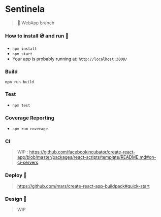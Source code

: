 # Sentinela
> :iphone: WebApp branch

### How to install :cd: and run :rocket:

- `npm install`
- `npm start`
- Your app is probably running at: `http://localhost:3000/`

### Build
`npm run build`

### Test
- `npm test`

### Coverage Reporting
- `npm run coverage`

### CI
> WIP : https://github.com/facebookincubator/create-react-app/blob/master/packages/react-scripts/template/README.md#on-ci-servers

### Deploy :rowboat:
> https://github.com/mars/create-react-app-buildpack#quick-start

### Design :lipstick:
> WIP
